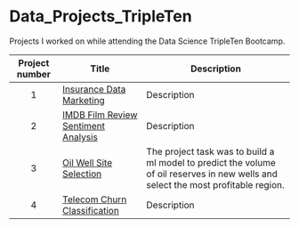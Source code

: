 # Data_Projects_TripleTen

Projects I worked on while attending the Data Science TripleTen Bootcamp.


| Project number | Title | Description |
| :-----------: | ----------- |----------- | 
| 1 | [Insurance Data Marketing](https://github.com/nelsonj1614/Data_Projects_TripleTen/tree/b82436a63a4b2ed4dad30f00168160fa063e72f1/01_Insurance_Data_Marketing) | Description |
| 2 | [IMDB Film Review Sentiment Analysis](https://github.com/nelsonj1614/Data_Projects_TripleTen/tree/b82436a63a4b2ed4dad30f00168160fa063e72f1/02_IMDB_Film_Review_Sentiment_Analysis) | Description |
| 3 | [Oil Well Site Selection](https://github.com/nelsonj1614/Data_Projects_TripleTen/tree/d4bd5f4f9c0a90ac94d3782b17af7d17ed0878d3/03_Oil_Well_Site_Selection_Project) | The project task was to build a ml model to predict the volume of oil reserves in new wells and select the most profitable region. |
| 4 | [Telecom Churn Classification](https://github.com/nelsonj1614/Data_Projects_TripleTen/tree/ed20d9b60587dc711b991ee3975f9b1a8143c4a8/04_Telecom_Churn_Classification) | Description |
